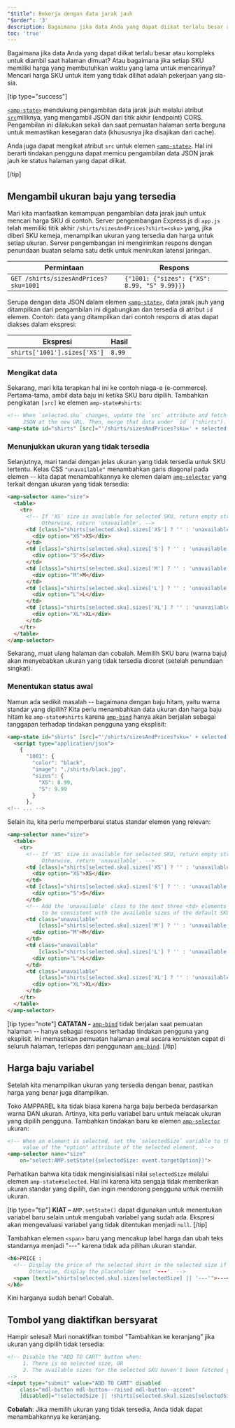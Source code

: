 ```yaml
---
"$title": Bekerja dengan data jarak jauh
"$order": '3'
description: Bagaimana jika data Anda yang dapat diikat terlalu besar atau kompleks untuk diambil saat halaman dimuat? Atau bagaimana jika setiap SKU memiliki harga yang membutuhkan ....
toc: 'true'
---
```


Bagaimana jika data Anda yang dapat diikat terlalu besar atau kompleks untuk diambil saat halaman dimuat? Atau bagaimana jika setiap SKU memiliki harga yang membutuhkan waktu yang lama untuk mencarinya? Mencari harga SKU untuk item yang tidak dilihat adalah pekerjaan yang sia-sia.

[tip type="success"]

[`<amp-state>`](../../../../documentation/components/reference/amp-bind.md#state) mendukung pengambilan data jarak jauh melalui atribut [`src`](../../../../documentation/components/reference/amp-bind.md#attributes)miliknya, yang mengambil JSON dari titik akhir (endpoint) CORS. Pengambilan ini dilakukan sekali dan saat pemuatan halaman serta berguna untuk memastikan kesegaran data (khususnya jika disajikan dari cache).

Anda juga dapat mengikat atribut `src` untuk elemen [`<amp-state>`](../../../../documentation/components/reference/amp-bind.md#state). Hal ini berarti tindakan pengguna dapat memicu pengambilan data JSON jarak jauh ke status halaman yang dapat diikat.

[/tip]

## Mengambil ukuran baju yang tersedia

Mari kita manfaatkan kemampuan pengambilan data jarak jauh untuk mencari harga SKU di contoh. Server pengembangan Express.js di `app.js` telah memiliki titik akhir `/shirts/sizesAndPrices?shirt=<sku>` yang, jika diberi SKU kemeja, menampilkan ukuran yang tersedia dan harga untuk setiap ukuran. Server pengembangan ini mengirimkan respons dengan penundaan buatan selama satu detik untuk menirukan latensi jaringan.

Permintaan | Respons
--- | ---
`GET /shirts/sizesAndPrices?sku=1001` | `{"1001: {"sizes": {"XS": 8.99, "S" 9.99}}}`

Serupa dengan data JSON dalam elemen [`<amp-state>`](../../../../documentation/components/reference/amp-bind.md#state), data jarak jauh yang ditampilkan dari pengambilan ini digabungkan dan tersedia di atribut `id` elemen. Contoh: data yang ditampilkan dari contoh respons di atas dapat diakses dalam ekspresi:

Ekspresi | Hasil
--- | ---
`shirts['1001'].sizes['XS']` | `8.99`

### Mengikat data

Sekarang, mari kita terapkan hal ini ke contoh niaga-e (e-commerce). Pertama-tama, ambil data baju ini ketika SKU baru dipilih. Tambahkan pengikatan `[src]` ke elemen `amp-state#shirts`:

```html
<!-- When `selected.sku` changes, update the `src` attribute and fetch
     JSON at the new URL. Then, merge that data under `id` ("shirts"). -->
<amp-state id="shirts" [src]="'/shirts/sizesAndPrices?sku=' + selected.sku">
```

### Menunjukkan ukuran yang tidak tersedia

Selanjutnya, mari tandai dengan jelas ukuran yang tidak tersedia untuk SKU tertentu. Kelas CSS `"unavailable"` menambahkan garis diagonal pada elemen -- kita dapat menambahkannya ke elemen dalam [`amp-selector`](../../../../documentation/components/reference/amp-selector.md) yang terkait dengan ukuran yang tidak tersedia:

```html
<amp-selector name="size">
  <table>
    <tr>
      <!-- If 'XS' size is available for selected SKU, return empty string.
           Otherwise, return 'unavailable'. -->
      <td [class]="shirts[selected.sku].sizes['XS'] ? '' : 'unavailable'">
        <div option="XS">XS</div>
      </td>
      <td [class]="shirts[selected.sku].sizes['S'] ? '' : 'unavailable'">
        <div option="S">S</div>
      </td>
      <td [class]="shirts[selected.sku].sizes['M'] ? '' : 'unavailable'">
        <div option="M">M</div>
      </td>
      <td [class]="shirts[selected.sku].sizes['L'] ? '' : 'unavailable'">
        <div option="L">L</div>
      </td>
      <td [class]="shirts[selected.sku].sizes['XL'] ? '' : 'unavailable'">
        <div option="XL">XL</div>
      </td>
    </tr>
  </table>
</amp-selector>
```

Sekarang, muat ulang halaman dan cobalah. Memilih SKU baru (warna baju) akan menyebabkan ukuran yang tidak tersedia dicoret (setelah penundaan singkat).

### Menentukan status awal

Namun ada sedikit masalah -- bagaimana dengan baju hitam, yaitu warna standar yang dipilih? Kita perlu menambahkan data ukuran dan harga baju hitam ke `amp-state#shirts` karena [`amp-bind`](../../../../documentation/components/reference/amp-bind.md) hanya akan berjalan sebagai tanggapan terhadap tindakan pengguna yang eksplisit:

```html
<amp-state id="shirts" [src]="'/shirts/sizesAndPrices?sku=' + selected.sku">
  <script type="application/json">
    {
      "1001": {
        "color": "black",
        "image": "./shirts/black.jpg",
        "sizes": {
          "XS": 8.99,
          "S": 9.99
        }
      },
<!-- ... -->
```

Selain itu, kita perlu memperbarui status standar elemen yang relevan:

```html
<amp-selector name="size">
  <table>
    <tr>
      <!-- If 'XS' size is available for selected SKU, return empty string.
           Otherwise, return 'unavailable'. -->
      <td [class]="shirts[selected.sku].sizes['XS'] ? '' : 'unavailable'">
        <div option="XS">XS</div>
      </td>
      <td [class]="shirts[selected.sku].sizes['S'] ? '' : 'unavailable'">
        <div option="S">S</div>
      </td>
      <!-- Add the 'unavailable' class to the next three <td> elements
           to be consistent with the available sizes of the default SKU. -->
      <td class="unavailable"
          [class]="shirts[selected.sku].sizes['M'] ? '' : 'unavailable'">
        <div option="M">M</div>
      </td>
      <td class="unavailable"
          [class]="shirts[selected.sku].sizes['L'] ? '' : 'unavailable'">
        <div option="L">L</div>
      </td>
      <td class="unavailable"
          [class]="shirts[selected.sku].sizes['XL'] ? '' : 'unavailable'">
        <div option="XL">XL</div>
      </td>
    </tr>
  </table>
</amp-selector>
```

[tip type="note"] **CATATAN -** [`amp-bind`](../../../../documentation/components/reference/amp-bind.md) tidak berjalan saat pemuatan halaman -- hanya sebagai respons terhadap tindakan pengguna yang eksplisit. Ini memastikan pemuatan halaman awal secara konsisten cepat di seluruh halaman, terlepas dari penggunaan [`amp-bind`](../../../../documentation/components/reference/amp-bind.md). [/tip]

## Harga baju variabel

Setelah kita menampilkan ukuran yang tersedia dengan benar, pastikan harga yang benar juga ditampilkan.

Toko AMPPAREL kita tidak biasa karena harga baju berbeda berdasarkan warna DAN ukuran. Artinya, kita perlu variabel baru untuk melacak ukuran yang dipilih pengguna. Tambahkan tindakan baru ke elemen [`amp-selector`](../../../../documentation/components/reference/amp-selector.md) ukuran:

```html
<!-- When an element is selected, set the `selectedSize` variable to the
     value of the "option" attribute of the selected element.  -->
<amp-selector name="size"
    on="select:AMP.setState({selectedSize: event.targetOption})">
```

Perhatikan bahwa kita tidak menginisialisasi nilai `selectedSize` melalui elemen `amp-state#selected`. Hal ini karena kita sengaja tidak memberikan ukuran standar yang dipilih, dan ingin mendorong pengguna untuk memilih ukuran.

[tip type="tip"] **KIAT –** `AMP.setState()` dapat digunakan untuk menentukan variabel baru selain untuk mengubah variabel yang sudah ada. Ekspresi akan mengevaluasi variabel yang tidak ditentukan menjadi `null`. [/tip]

Tambahkan elemen `<span>` baru yang mencakup label harga dan ubah teks standarnya menjadi "---" karena tidak ada pilihan ukuran standar.

```html
<h6>PRICE :
  <!-- Display the price of the selected shirt in the selected size if available.
       Otherwise, display the placeholder text '---'. -->
  <span [text]="shirts[selected.sku].sizes[selectedSize] || '---'">---</span>
</h6>
```

Kini harganya sudah benar! Cobalah.

## Tombol yang diaktifkan bersyarat

Hampir selesai! Mari nonaktifkan tombol "Tambahkan ke keranjang" jika ukuran yang dipilih tidak tersedia:

```html
<!-- Disable the "ADD TO CART" button when:
     1. There is no selected size, OR
     2. The available sizes for the selected SKU haven't been fetched yet
-->
<input type="submit" value="ADD TO CART" disabled
    class="mdl-button mdl-button--raised mdl-button--accent"
    [disabled]="!selectedSize || !shirts[selected.sku].sizes[selectedSize]">
```

**Cobalah**:  Jika memilih ukuran yang tidak tersedia, Anda tidak dapat menambahkannya ke keranjang.
